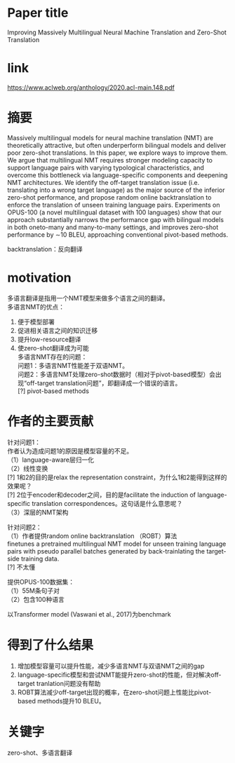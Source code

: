 # Paper title

Improving Massively Multilingual Neural Machine Translation and Zero-Shot Translation	

# link

https://www.aclweb.org/anthology/2020.acl-main.148.pdf	

# 摘要

Massively multilingual models for neural machine translation (NMT) are theoretically attractive, but often underperform bilingual models and deliver poor zero-shot translations. In this paper, we explore ways to improve them. We argue that multilingual NMT requires stronger modeling capacity to support language pairs with varying typological characteristics, and overcome this bottleneck via language-specific components and deepening NMT architectures. We identify the off-target translation issue (i.e. translating into a wrong target language) as the major source of the inferior zero-shot performance, and propose random online backtranslation to enforce the translation of unseen training language pairs. Experiments on OPUS-100 (a novel multilingual dataset with 100 languages) show that our approach substantially narrows the performance gap with bilingual models in both oneto-many and many-to-many settings, and improves zero-shot performance by ∼10 BLEU, approaching conventional pivot-based methods.	

backtranslation：反向翻译  


# motivation

多语言翻译是指用一个NMT模型来做多个语言之间的翻译。  
多语言NMT的优点：  
1. 便于模型部署  
2. 促进相关语言之间的知识迁移  
3. 提升low-resource翻译  
4. 使zero-shot翻译成为可能  
多语言NMT存在的问题：  
问题1：多语言NMT性能差于双语NMT。	  
问题2：多语言NMT处理zero-shot数据时（相对于pivot-based模型）会出现“off-target translation问题”，即翻译成一个错误的语言。  
[?] pivot-based methods  

# 作者的主要贡献

针对问题1：  
作者认为造成问题1的原因是模型容量的不足。  
（1）language-aware层归一化  
（2）线性变换  
[?] 1和2的目的是relax the representation constraint，为什么1和2能得到这样的效果呢？  
[?] 2位于encoder和decoder之间，目的是facilitate the induction of language-specific translation correspondences。这句话是什么意思呢？  
（3）深层的NMT架构  

针对问题2：  
（1）作者提供random online backtranslation （ROBT）算法  
finetunes a pretrained multilingual NMT model for unseen training language pairs with pseudo parallel batches generated by back-trainlating the target-side training data.  
[?] 不太懂  

提供OPUS-100数据集：  
（1）55M条句子对  
（2）包含100种语言  

以Transformer model (Vaswani et al., 2017)为benchmark  

# 得到了什么结果

1. 增加模型容量可以提升性能，减少多语言NMT与双语NMT之间的gap  
2. language-specific模型和尝试NMT能提升zero-shot的性能，但对解决off-target tranlation问题没有帮助  
3. ROBT算法减少off-target出现的概率，在zero-shot问题上性能比pivot-based methods提升10 BLEU。

# 关键字	

zero-shot、多语言翻译
